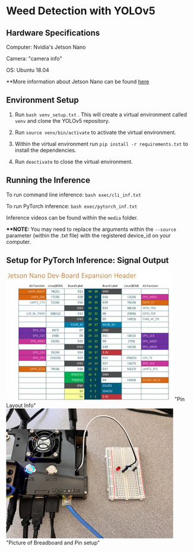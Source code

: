 # Weed Detection with YOLOv5

## Hardware Specifications
Computer: Nvidia's Jetson Nano

Camera: "camera info"

OS: Ubuntu 18.04

**More information about Jetson Nano can be found [here](https://developer.nvidia.com/embedded/jetson-nano-developer-kit)


## Environment Setup
1. Run `bash venv_setup.txt` . This will create a virtual environment called `venv` and clone the YOLOv5 repository.

2. Run `source venv/bin/activate` to activate the virtual environment.

3. Within the virtual environment run `pip install -r requirements.txt` to install the dependencies.

4. Run `deactivate` to close the virtual environment.


## Running the Inference
To run command line inference: `bash exec/cli_inf.txt`

To run PyTorch inference: `bash exec/pytorch_inf.txt`

Inference videos can be found within the `media` folder.

<b>**NOTE: </b> You may need to replace the arguments within the `--source` parameter (within the .txt file) with the registered device_id on your computer. 


## Setup for PyTorch Inference: Signal Output
<img src="./media/1-pin-diagram-nvidia-jetson-nano.jpg" width="450" height="350">
"Pin Layout Info"

<img src="./media/breadboard_pic.jpeg" width="450" height="350">
"Picture of Breadboard and Pin setup"

